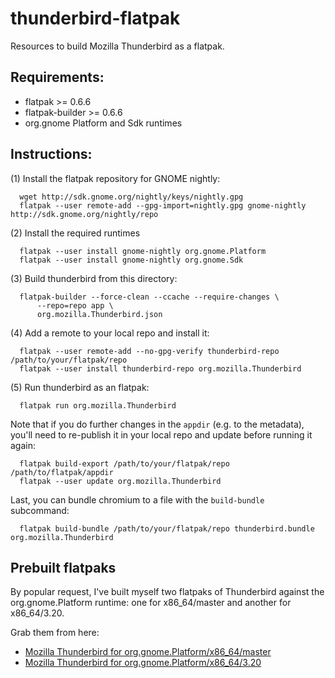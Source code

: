 thunderbird-flatpak
===================

Resources to build Mozilla Thunderbird as a flatpak.

Requirements:
------------

  * flatpak >= 0.6.6
  * flatpak-builder >= 0.6.6
  * org.gnome Platform and Sdk runtimes

Instructions:
-------------

(1) Install the flatpak repository for GNOME nightly:
```
  wget http://sdk.gnome.org/nightly/keys/nightly.gpg
  flatpak --user remote-add --gpg-import=nightly.gpg gnome-nightly http://sdk.gnome.org/nightly/repo
```
(2) Install the required runtimes
```
  flatpak --user install gnome-nightly org.gnome.Platform
  flatpak --user install gnome-nightly org.gnome.Sdk
```
(3) Build thunderbird from this directory:
```
  flatpak-builder --force-clean --ccache --require-changes \
      --repo=repo app \
      org.mozilla.Thunderbird.json
```
(4) Add a remote to your local repo and install it:
```
  flatpak --user remote-add --no-gpg-verify thunderbird-repo /path/to/your/flatpak/repo
  flatpak --user install thunderbird-repo org.mozilla.Thunderbird
```
(5) Run thunderbird as an flatpak:
```
  flatpak run org.mozilla.Thunderbird
```

Note that if you do further changes in the `appdir` (e.g. to the metadata), you'll need to re-publish it in your local repo and update before running it again:
```
  flatpak build-export /path/to/your/flatpak/repo /path/to/flatpak/appdir
  flatpak --user update org.mozilla.Thunderbird
```

Last, you can bundle chromium to a file with the `build-bundle` subcommand:
```
  flatpak build-bundle /path/to/your/flatpak/repo thunderbird.bundle org.mozilla.Thunderbird
```

Prebuilt flatpaks
-----------------

By popular request, I've built myself two flatpaks of Thunderbird against the org.gnome.Platform runtime: one for x86_64/master and another for x86_64/3.20.

Grab them from here:
  * [Mozilla Thunderbird for org.gnome.Platform/x86_64/master](https://raw.githubusercontent.com/mariospr/thunderbird-flatpak/master/bundles/x86_64/master/org.mozilla.Thunderbird.flatpak)
  * [Mozilla Thunderbird for org.gnome.Platform/x86_64/3.20](https://raw.githubusercontent.com/mariospr/thunderbird-flatpak/master/bundles/x86_64/3.20/org.mozilla.Thunderbird.flatpak)
